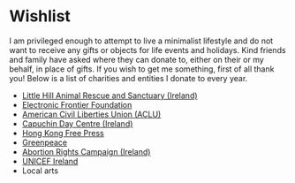 # Wishlist

I am privileged enough to attempt to live a minimalist lifestyle and do not want to receive any gifts or objects for life events and holidays. Kind friends and family have asked where they can donate to, either on their or my behalf, in place of gifts. If you wish to get me something, first of all thank you! Below is a list of charities and entities I donate to every year. 

* [Little Hill Animal Rescue and Sanctuary (Ireland)](https://www.paypal.com/donate/?token=GaSpUp9vJmSCWJniLn-4zizrwvACZRB-kyyE1v6IyO8lV1T04vvB3nTchmCwGw5-4_YucG&country.x=IE&locale.x=)
* [Electronic Frontier Foundation](https://supporters.eff.org/donate/join-4)
* [American Civil Liberties Union (ACLU)](https://action.aclu.org/give/donate-to-aclu-multistep)
* [Capuchin Day Centre (Ireland)](https://www.capuchindaycentre.ie/Capuchin_Day_Centre_2013/Capuchin_Day_Centre_-_Donations.html)
* [Hong Kong Free Press](https://www.hongkongfp.com/support-hkfp/)
* [Greenpeace](https://www.greenpeace.org/international/act/donate/)
* [Abortion Rights Campaign (Ireland)](https://www.abortionrightscampaign.ie/donate/)
* [UNICEF Ireland](https://www.unicef.ie/donate/#1)
* Local arts
